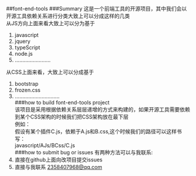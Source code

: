##font-end-tools
###Summary
这是一个前端工具的开源项目，其中我们会以开源工具依赖关系进行分类大致上可以分成这样的几类  
从JS方向上面来看大致上可以分为基于  
1. javascript  
2. jquery  
3. typeScript  
4. node.js  
5. ……………………  
 
从CSS上面来看，大致上可以分成基于  
1. bootstrap  
2. frozen.css  
3. …………………………  
###how to build font-end-tools project  
该项目是采用根据依赖关系层层递增的方式来构建的，如果开源工具需要依赖到某个CSS架构的时候我们把CSS架构放在最下层  
例如：  
假设有某个插件C.js，依赖于A.js和B.css,这个时候我们的路径可以这样书写：  
javascript/AJs/BCss/C.js    
###how to submit bug  or issues
有两种方法可以与我联系:   
1. 直接在github上面向改项目提交issues  
2. 直接与我联系     2358407968@qq.com
